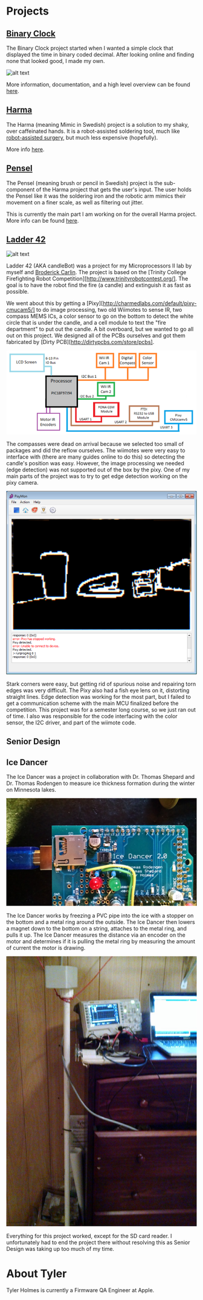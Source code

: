 
# Projects

## [Binary Clock][Binary Clock Link]

The Binary Clock project started when I wanted a simple clock that displayed the
time in binary coded decimal. After looking online and finding none that looked
good, I made my own.

![alt text][Binary Clock picture]

More information, documentation, and a high level overview can be found
[here][Binary Clock Link].

## [Harma][Harma Link]

The Harma (meaning Mimic in Swedish) project is a solution to my shaky, over caffeinated hands.
It is a robot-assisted soldering tool, much like [robot-assisted surgery][Robot Assisted Surgery],
but much less expensive (hopefully).

More info [here][Harma Link].

## [Pensel][Pensel Link]

The Pensel (meaning brush or pencil in Swedish) project is the sub-component of the Harma
project that gets the user's input. The user holds the Pensel like it was the soldering
iron and the robotic arm mimics their movement on a finer scale, as well as filtering
out jitter.

This is currently the main part I am working on for the overall Harma project.
More info can be found [here][Pensel Link].

## [Ladder 42][Ladder 42 Link]

![alt text][Ladder 42 complete]

Ladder 42 (AKA candleBot) was a project for my Microprocessors II lab by myself
and [Broderick Carlin][Broderick Link]. The project is based on the
[Trinity College Firefighting Robot Competition][http://www.trinityrobotcontest.org/].
The goal is to have the robot find the fire (a candle) and extinguish it as fast as possible.

We went about this by getting a [Pixy][http://charmedlabs.com/default/pixy-cmucam5/] to do image processing,
two old Wiimotes to sense IR, two compass MEMS ICs, a color sensor to go on the bottom to detect the
white circle that is under the candle, and a cell module to text the "fire department" to put out the candle.
A bit overboard, but we wanted to go all out on this project. We designed
all of the PCBs ourselves and got them fabricated by [Dirty PCB][http://dirtypcbs.com/store/pcbs].

![alt text][Ladder 42 block diagram]

The compasses were dead on arrival because we selected too small of packages and did the reflow
ourselves. The wiimotes were very easy to interface with (there are many guides online to do this) so
detecting the candle's position was easy. However, the image processing we needed (edge detection) was
not supported out of the box by the pixy. One of my main parts of the project was to try to
get edge detection working on the pixy camera.

![alt text][Ladder 42 Edge Detection]

Stark corners were easy, but getting rid of spurious noise and repairing torn edges was very
difficult. The Pixy also had a fish eye lens on it, distorting straight lines. Edge detection
was working for the most part, but I failed to get a communication scheme with the main
MCU finalized before the competition. This project was for a semester long course, so we
just ran out of time. I also was responsible for the code interfacing with the color sensor, the I2C
driver, and part of the wiimote code.

## Senior Design



## Ice Dancer

The Ice Dancer was a project in collaboration with Dr. Thomas Shepard and
Dr. Thomas Rodengen to measure ice thickness formation during the winter on
Minnesota lakes.

![alt text][Ice Dancer PCB pic]

The Ice Dancer works by freezing a PVC pipe into the ice with a stopper on the bottom
and a metal ring around the outside. The Ice Dancer then lowers a magnet down to the bottom
on a string, attaches to the metal ring, and pulls it up. The Ice Dancer measures the distance
via an encoder on the motor and determines if it is pulling the metal ring by measuring the
amount of current the motor is drawing.

![alt text][Ice Dancer Test pic]

Everything for this project worked, except for the SD card reader. I unfortunately
had to end the project there without resolving this as Senior Design was taking up
too much of my time.

# About Tyler

Tyler Holmes is currently a Firmware QA Engineer at Apple.

[Broderick Link]: https://www.linkedin.com/in/broderick-carlin-90707879/
[Binary Clock picture]: http://raw.githubusercontent.com/TDHolmes/BinaryClock/master/documents/pictures/BinaryClock_rev1.JPG "Binary Clock v1 displaying 20:31:08 (8:31 PM)"
[Binary Clock Link]: http://www.holmesengineering.com/BinaryClock "Binary Clock Project Page"

[Harma Link]: http://www.holmesengineering.com/Harma "Harma Project Page"
[Robot Assisted Surgery]: http://en.wikipedia.org/wiki/Robot-assisted_surgery

[Pensel Link]: http://www.holmesengineering.com/Harma/Pensel "Pensel Project Page"

[Ladder 42 Link]: https://github.com/beeedy/candleBot "Ladder 42 Project Page"
[Ladder 42 complete]: https://github.com/beeedy/candleBot/blob/master/Images/Pics%20of%20finished%20bot/IMG_0164.png?raw=true "Final design"
[Ladder 42 block diagram]: https://raw.githubusercontent.com/beeedy/candleBot/master/Images/Communication%20Lines.png "Ladder 42 Block Diagram"
[Ladder 42 Edge Detection]: https://raw.githubusercontent.com/beeedy/candleBot/master/Images/PixyEdgeDetectProofOfConcept.png "Edge Detection of a coffee cup, stapler, and box"

[Ice Dancer PCB pic]: https://raw.githubusercontent.com/TDHolmes/tdholmes.github.io/master/_pictures/icedancer_PCB.jpg "Ice Dancer Arduino shield"
[Ice Dancer Test pic]: https://raw.githubusercontent.com/TDHolmes/tdholmes.github.io/master/_pictures/icedancer_test_cropped.jpg "A test of the Ice Dancer prototype"
